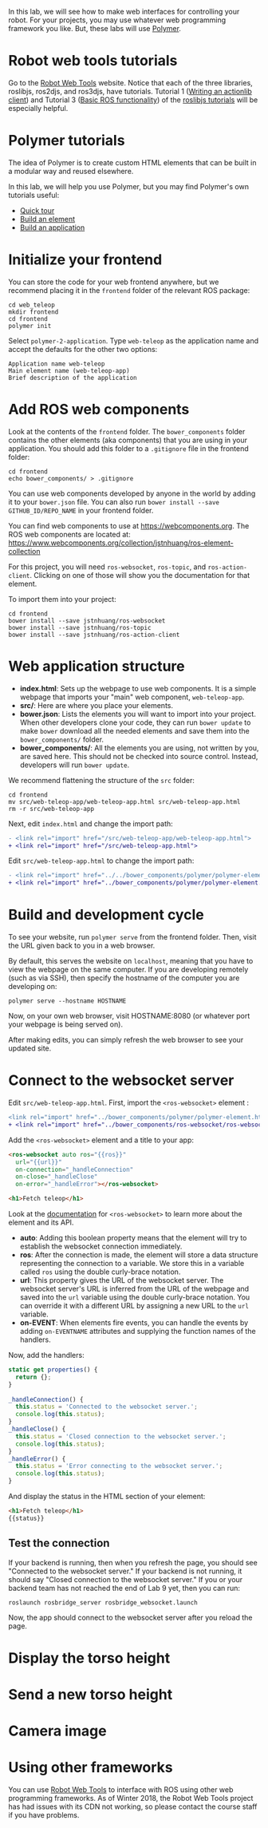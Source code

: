In this lab, we will see how to make web interfaces for controlling your robot.
For your projects, you may use whatever web programming framework you like.
But, these labs will use [Polymer](https://www.polymer-project.org/).

# Robot web tools tutorials
Go to the [Robot Web Tools](http://robotwebtools.org/tools.html) website.
Notice that each of the three libraries, roslibjs, ros2djs, and ros3djs, have tutorials.
Tutorial 1 ([Writing an actionlib client](http://wiki.ros.org/roslibjs/Tutorials/ActionlibClient)) and Tutorial 3 ([Basic ROS functionality](http://wiki.ros.org/roslibjs/Tutorials/BasicRosFunctionality)) of the [roslibjs tutorials](http://wiki.ros.org/roslibjs/Tutorials) will be especially helpful.

# Polymer tutorials
The idea of Polymer is to create custom HTML elements that can be built in a modular way and reused elsewhere.

In this lab, we will help you use Polymer, but you may find Polymer's own tutorials useful:
- [Quick tour](https://www.polymer-project.org/2.0/start/quick-tour)
- [Build an element](https://www.polymer-project.org/2.0/start/first-element/intro)
- [Build an application](https://www.polymer-project.org/2.0/start/toolbox/set-up)

# Initialize your frontend
You can store the code for your web frontend anywhere, but we recommend placing it in the `frontend` folder of the relevant ROS package:
```
cd web_teleop
mkdir frontend
cd frontend
polymer init
```

Select `polymer-2-application`.
Type `web-teleop` as the application name and accept the defaults for the other two options:
```
Application name web-teleop
Main element name (web-teleop-app)
Brief description of the application
```

# Add ROS web components
Look at the contents of the `frontend` folder.
The `bower_components` folder contains the other elements (aka components) that you are using in your application.
You should add this folder to a `.gitignore` file in the frontend folder:
```
cd frontend
echo bower_components/ > .gitignore
```

You can use web components developed by anyone in the world by adding it to your `bower.json` file.
You can also run `bower install --save GITHUB_ID/REPO_NAME` in your frontend folder.

You can find web components to use at https://webcomponents.org.
The ROS web components are located at: https://www.webcomponents.org/collection/jstnhuang/ros-element-collection

For this project, you will need `ros-websocket`, `ros-topic`, and `ros-action-client`.
Clicking on one of those will show you the documentation for that element.

To import them into your project:
```
cd frontend
bower install --save jstnhuang/ros-websocket
bower install --save jstnhuang/ros-topic
bower install --save jstnhuang/ros-action-client
```

# Web application structure
- **index.html**: Sets up the webpage to use web components. It is a simple webpage that imports your "main" web component, `web-teleop-app`.
- **src/**: Here are where you place your elements.
- **bower.json**: Lists the elements you will want to import into your project. When other developers clone your code, they can run `bower update` to make `bower` download all the needed elements and save them into the `bower_components/` folder.
- **bower_components/**: All the elements you are using, not written by you, are saved here. This should not be checked into source control. Instead, developers will run `bower update`.

We recommend flattening the structure of the `src` folder:
```
cd frontend
mv src/web-teleop-app/web-teleop-app.html src/web-teleop-app.html
rm -r src/web-teleop-app
```

Next, edit `index.html` and change the import path:
```diff
- <link rel="import" href="/src/web-teleop-app/web-teleop-app.html">
+ <link rel="import" href="/src/web-teleop-app.html">
```

Edit `src/web-teleop-app.html` to change the import path:
```diff
- <link rel="import" href="../../bower_components/polymer/polymer-element.html">
+ <link rel="import" href="../bower_components/polymer/polymer-element.html">
```

# Build and development cycle
To see your website, run `polymer serve` from the frontend folder.
Then, visit the URL given back to you in a web browser.

By default, this serves the website on `localhost`, meaning that you have to view the webpage on the same computer.
If you are developing remotely (such as via SSH), then specify the hostname of the computer you are developing on:
```
polymer serve --hostname HOSTNAME
```
Now, on your own web browser, visit HOSTNAME:8080 (or whatever port your webpage is being served on).

After making edits, you can simply refresh the web browser to see your updated site.

# Connect to the websocket server
Edit `src/web-teleop-app.html`.
First, import the `<ros-websocket>` element :

```diff
<link rel="import" href="../bower_components/polymer/polymer-element.html">
+ <link rel="import" href="../bower_components/ros-websocket/ros-websocket.html">
```

Add the `<ros-websocket>` element and a title to your app:
```html
<ros-websocket auto ros="{{ros}}"
  url="{{url}}"
  on-connection="_handleConnection"
  on-close="_handleClose"
  on-error="_handleError"></ros-websocket>

<h1>Fetch teleop</h1>
```

Look at the [documentation](https://www.webcomponents.org/element/jstnhuang/ros-websocket/elements/ros-websocket) for `<ros-websocket>` to learn more about the element and its API.

- **auto**: Adding this boolean property means that the element will try to establish the websocket connection immediately.
- **ros**: After the connection is made, the element will store a data structure representing the connection to a variable. We store this in a variable called `ros` using the double curly-brace notation.
- **url**: This property gives the URL of the websocket server. The websocket server's URL is inferred from the URL of the webpage and saved into the `url` variable using the double curly-brace notation. You can override it with a different URL by assigning a new URL to the `url` variable.
- **on-EVENT**: When elements fire events, you can handle the events by adding `on-EVENTNAME` attributes and supplying the function names of the handlers.

Now, add the handlers:

```js
static get properties() {
  return {};     
}        
               
_handleConnection() {
  this.status = 'Connected to the websocket server.';
  console.log(this.status);
}
_handleClose() {
  this.status = 'Closed connection to the websocket server.';
  console.log(this.status);
}
_handleError() {
  this.status = 'Error connecting to the websocket server.';
  console.log(this.status);
}
```

And display the status in the HTML section of your element:
```html
<h1>Fetch teleop</h1>
{{status}}
```

## Test the connection
If your backend is running, then when you refresh the page, you should see "Connected to the websocket server."
If your backend is not running, it should say "Closed connection to the websocket server."
If you or your backend team has not reached the end of Lab 9 yet, then you can run:
```
roslaunch rosbridge_server rosbridge_websocket.launch
```

Now, the app should connect to the websocket server after you reload the page.

# Display the torso height

# Send a new torso height

# Camera image

# Using other frameworks
You can use [Robot Web Tools](http://wiki.ros.org/roslibjs/Tutorials) to interface with ROS using other web programming frameworks.
As of Winter 2018, the Robot Web Tools project has had issues with its CDN not working, so please contact the course staff if you have problems.
